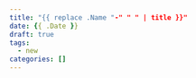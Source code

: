 ```yaml
---
title: "{{ replace .Name "-" " " | title }}"
date: {{ .Date }}
draft: true
tags:
  - new
categories: []
---
```

